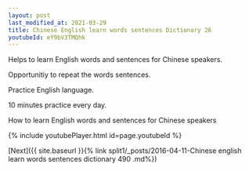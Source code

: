 ```yaml
---
layout: post
last_modified_at: 2021-03-29
title: Chinese English learn words sentences Dictionary 26 
youtubeId: eY9bV3TMQhk
---
```

 
 
Helps to learn English words and sentences for Chinese speakers.

Opportunitiy to repeat the words sentences. 

Practice English language. 
 
10 minutes practice every day. 
 
How to learn English words and sentences for Chinese speakers 
 
{% include youtubePlayer.html id=page.youtubeId %}
 
 
[Next]({{ site.baseurl }}{% link  split1/_posts/2016-04-11-Chinese english learn words sentences dictionary 490 .md%})
 

